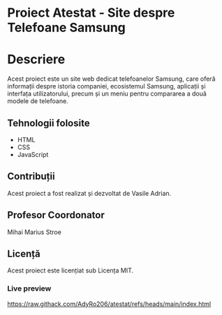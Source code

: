 # Proiect Atestat - Site despre Telefoane Samsung

# Descriere
Acest proiect este un site web dedicat telefoanelor Samsung, care oferă informații despre istoria companiei, ecosistemul Samsung, aplicații și interfața utilizatorului, precum și un meniu pentru compararea a două modele de telefoane.

## Tehnologii folosite
- HTML
- CSS
- JavaScript

## Contribuții
Acest proiect a fost realizat și dezvoltat de Vasile Adrian.

## Profesor Coordonator
Mihai Marius Stroe

## Licență
Acest proiect este licențiat sub Licența MIT.

### Live preview
https://raw.githack.com/AdyRo206/atestat/refs/heads/main/index.html

